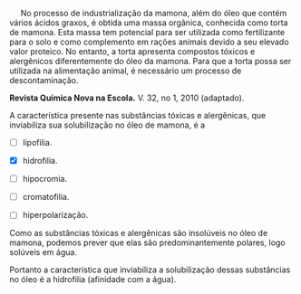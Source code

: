 

     No processo de industrialização da mamona, além do óleo que contém vários ácidos graxos, é obtida uma massa orgânica, conhecida como torta de mamona. Esta massa tem potencial para ser utilizada como fertilizante para o solo e como complemento em rações animais devido a seu elevado valor proteico. No entanto, a torta apresenta compostos tóxicos e alergênicos diferentemente do óleo da mamona. Para que a torta possa ser utilizada na alimentação animal, é necessário um processo de descontaminação.

**Revista Química Nova na Escola.** V. 32, no 1, 2010 (adaptado).

A característica presente nas substâncias tóxicas e alergênicas, que inviabiliza sua solubilização no óleo de mamona, é a



- [ ] lipofilia.
- [x] hidrofilia.
- [ ] hipocromia.
- [ ] cromatofilia.
- [ ] hiperpolarização.


Como as substâncias tóxicas e alergênicas são insolúveis no óleo de mamona, podemos prever que elas são predominantemente polares, logo solúveis em água.

Portanto a característica que inviabiliza a solubilização dessas substâncias no óleo é a hidrofilia (afinidade com a água).
